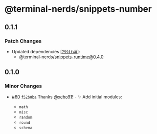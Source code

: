 # @terminal-nerds/snippets-number<!-- markdownlint-disable line-length list-marker-space no-duplicate-header ul-style ul-indent no-bare-urls -->

## 0.1.1

### Patch Changes

-   Updated dependencies [[`7591f40`](https://github.com/terminal-nerds/snippets/commit/7591f402ea0d6287ccc30c93aab16e725ebd252d)]:
    -   @terminal-nerds/snippets-runtime@0.4.0

## 0.1.0

### Minor Changes

-   [#60](https://github.com/terminal-nerds/snippets/pull/60) [`f52b0ba`](https://github.com/terminal-nerds/snippets/commit/f52b0baf44df92215cc31a27969894a6c4125051) Thanks [@xeho91](https://github.com/xeho91)! - ✨ Add initial modules:

    -   `math`
    -   `misc`
    -   `random`
    -   `round`
    -   `schema`
